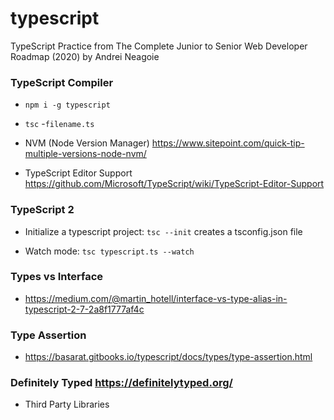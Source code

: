 # typescript
TypeScript Practice from The Complete Junior to Senior Web Developer Roadmap (2020) by Andrei Neagoie

### TypeScript Compiler
- `npm i -g typescript`
- `tsc`
-`filename.ts`

- NVM (Node Version Manager) https://www.sitepoint.com/quick-tip-multiple-versions-node-nvm/

- TypeScript Editor Support https://github.com/Microsoft/TypeScript/wiki/TypeScript-Editor-Support

### TypeScript 2
- Initialize a typescript project: `tsc --init` creates a tsconfig.json file

- Watch mode: `tsc typescript.ts --watch`


### Types vs Interface
- https://medium.com/@martin_hotell/interface-vs-type-alias-in-typescript-2-7-2a8f1777af4c

### Type Assertion
- https://basarat.gitbooks.io/typescript/docs/types/type-assertion.html

### Definitely Typed https://definitelytyped.org/
- Third Party Libraries 
